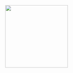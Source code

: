 <div style="display: flex; align-items: flex-start;">
  <img src="https://github-readme-stats.vercel.app/api/top-langs/?username=sokolovea&layout=compact&hide=Makefile,JavaScript,css,html" style="height: 200px; pointer-events: none;">
</div>
